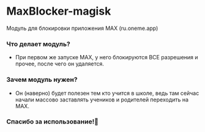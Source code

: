 # MaxBlocker-magisk

Модуль для блокировки приложения MAX (ru.oneme.app)

### Что делает модуль?
- При первом же запуске MAX, у него блокируются ВСЕ разрешения и прочее, после чего он удаляется.

### Зачем модуль нужен?
- Он (наверно) будет полезен тем кто учится в школе, ведь там сейчас начали массово заставлять учеников и родителей переходить на MAX.

### Спасибо за использование!🥰
